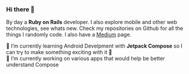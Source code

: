 ### Hi there 👋

By day a **Ruby on Rails** developer. I also explore mobile and other web technologies, see whats new. Check my repositories on Github for all the things I randomly code. I also have a [Medium](https://medium.com/@anMagpie) page.

🌱 I’m currently learning Android Develpment with **Jetpack Compose** so I can try to make something exciting with it :star2:<br>
🔭 I’m currently working on various apps that would help be better understand Compose

<!--
**zprima/zprima** is a ✨ _special_ ✨ repository because its `README.md` (this file) appears on your GitHub profile.

Here are some ideas to get you started:

- 🔭 I’m currently working on ...
- 🌱 I’m currently learning ...
- 👯 I’m looking to collaborate on ...
- 🤔 I’m looking for help with ...
- 💬 Ask me about ...
- 📫 How to reach me: ...
- 😄 Pronouns: ...
- ⚡ Fun fact: ...
-->
